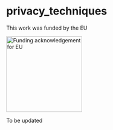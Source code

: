 # privacy_techniques
This work was funded by the EU

<img src="https://ec.europa.eu/regional_policy/sources/information/logos_downloadcenter/eu_funded_en.jpg" alt="Funding acknowledgement for EU" width="200">

To be updated
